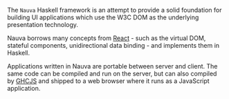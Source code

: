 The `Nauva` Haskell framework is an attempt to provide a solid foundation for
building UI applications which use the W3C DOM as the underlying presentation
technology.

Nauva borrows many concepts from [React][react] - such as the virtual DOM,
stateful components, unidirectional data binding - and implements them in Haskell.

Applications written in Nauva are portable between server and client. The same
code can be compiled and run on the server, but can also compiled by [GHCJS]
and shipped to a web browser where it runs as a JavaScript application.

[react]: https://facebook.github.io/react/
[GHCJS]: https://github.com/ghcjs/ghcjs
